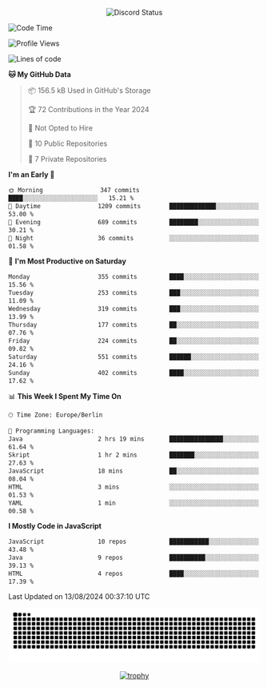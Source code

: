 <!-- Discord Status -->
<p align="center">
  <img src="https://lanyard.cnrad.dev/api/531896089096486922?borderRadius=30px" alt="Discord Status" />
</p>

<!--START_SECTION:waka-->
![Code Time](http://img.shields.io/badge/Code%20Time-909%20hrs%2017%20mins-blue)

![Profile Views](http://img.shields.io/badge/Profile%20Views-10-blue)

![Lines of code](https://img.shields.io/badge/From%20Hello%20World%20I%27ve%20Written-3.9%20million%20lines%20of%20code-blue)

**🐱 My GitHub Data** 

> 📦 156.5 kB Used in GitHub's Storage 
 > 
> 🏆 72 Contributions in the Year 2024
 > 
> 🚫 Not Opted to Hire
 > 
> 📜 10 Public Repositories 
 > 
> 🔑 7 Private Repositories 
 > 
**I'm an Early 🐤** 

```text
🌞 Morning                347 commits         ████░░░░░░░░░░░░░░░░░░░░░   15.21 % 
🌆 Daytime                1209 commits        █████████████░░░░░░░░░░░░   53.00 % 
🌃 Evening                689 commits         ████████░░░░░░░░░░░░░░░░░   30.21 % 
🌙 Night                  36 commits          ░░░░░░░░░░░░░░░░░░░░░░░░░   01.58 % 
```
📅 **I'm Most Productive on Saturday** 

```text
Monday                   355 commits         ████░░░░░░░░░░░░░░░░░░░░░   15.56 % 
Tuesday                  253 commits         ███░░░░░░░░░░░░░░░░░░░░░░   11.09 % 
Wednesday                319 commits         ███░░░░░░░░░░░░░░░░░░░░░░   13.99 % 
Thursday                 177 commits         ██░░░░░░░░░░░░░░░░░░░░░░░   07.76 % 
Friday                   224 commits         ██░░░░░░░░░░░░░░░░░░░░░░░   09.82 % 
Saturday                 551 commits         ██████░░░░░░░░░░░░░░░░░░░   24.16 % 
Sunday                   402 commits         ████░░░░░░░░░░░░░░░░░░░░░   17.62 % 
```


📊 **This Week I Spent My Time On** 

```text
🕑︎ Time Zone: Europe/Berlin

💬 Programming Languages: 
Java                     2 hrs 19 mins       ███████████████░░░░░░░░░░   61.64 % 
Skript                   1 hr 2 mins         ███████░░░░░░░░░░░░░░░░░░   27.63 % 
JavaScript               18 mins             ██░░░░░░░░░░░░░░░░░░░░░░░   08.04 % 
HTML                     3 mins              ░░░░░░░░░░░░░░░░░░░░░░░░░   01.53 % 
YAML                     1 min               ░░░░░░░░░░░░░░░░░░░░░░░░░   00.58 % 
```

**I Mostly Code in JavaScript** 

```text
JavaScript               10 repos            ███████████░░░░░░░░░░░░░░   43.48 % 
Java                     9 repos             ██████████░░░░░░░░░░░░░░░   39.13 % 
HTML                     4 repos             ████░░░░░░░░░░░░░░░░░░░░░   17.39 % 
```




 Last Updated on 13/08/2024 00:37:10 UTC
<!--END_SECTION:waka-->

<!-- GitHub Contribution Snake -->
<p align="center">
  <img src="https://raw.githubusercontent.com/vxnsin/vxnsin/output/github-contribution-grid-snake-dark.svg" alt="GitHub Contribution Snake" />
</p>

<!-- GitHub Trophy -->
<p align="center">
  <a href="https://github.com/ryo-ma/github-profile-trophy">
    <img src="https://github-profile-trophy.vercel.app/?username=vxnsin&theme=onedark" alt="trophy" />
  </a>
</p>
